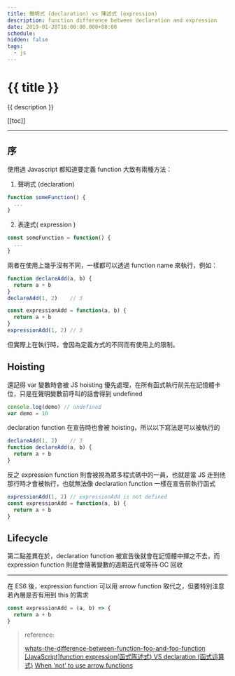 ```yaml
---
title: 聲明式 (declaration) vs 陳述式 (expression)
description: function difference between declaration and expression
date: 2019-01-28T16:00:00.000+08:00
schedule:
hidden: false
tags:
  - js
---
```


# {{ title }}

{{ description }}

[[toc]]

---


## 序

使用過 Javascript 都知道要定義 function 大致有兩種方法：
1. 聲明式 (declaration)
```js
function someFunction() {
  ...
}
```

2. 表達式( expression )
```js
const someFunction = function() {
  ...
}
```

兩者在使用上幾乎沒有不同，一樣都可以透過 function name 來執行，例如：
```js
function declareAdd(a, b) {
  return a + b
}
declareAdd(1, 2)    // 3

const expressionAdd = function(a, b) {
  return a + b
}
expressionAdd(1, 2) // 3
```

但實際上在執行時，會因為定義方式的不同而有使用上的限制。

## Hoisting

還記得 var 變數時會被 JS hoisting 優先處理，在所有函式執行前先在記憶體卡位，只是在聲明變數前呼叫的話會得到 undefined
```js
console.log(demo) // undefined
var demo = 10
```

declaration function 在宣告時也會被 hoisting，所以以下寫法是可以被執行的
```js
declareAdd(1, 2)    // 3
function declareAdd(a, b) {
  return a + b
}
```

反之 expression function 則會被視為眾多程式碼中的一員，也就是當 JS 走到他那行時才會被執行，也就無法像 declaration function 一樣在宣告前執行函式
```js
expressionAdd(1, 2) // expressionAdd is not defined
const expressionAdd = function(a, b) {
  return a + b
}
```

## Lifecycle
第二點差異在於，declaration function 被宣告後就會在記憶體中揮之不去，而 expression function 則是會隨著變數的週期迭代或等待 GC 回收

---

在 ES6 後，expression function 可以用 arrow function 取代之，但要特別注意若內層是否有用到 this 的需求
```js
const expressionAdd = (a, b) => {
  return a + b
}
```

> reference:
>
> [whats-the-difference-between-function-foo-and-foo-function](https://stackoverflow.com/questions/5403121/whats-the-difference-between-function-foo-and-foo-function)
> [[JavaScript]function expression(函式陈述式) VS declaration (函式运算式)](https://dotblogs.com.tw/blackie1019/2014/10/25/147085)
> [When 'not' to use arrow functions](https://dmitripavlutin.com/when-not-to-use-arrow-functions-in-javascript/)
